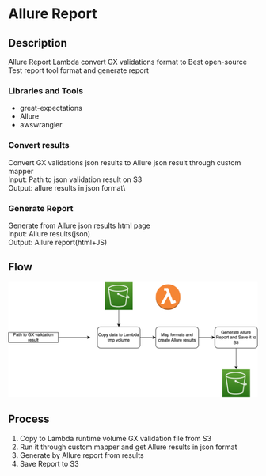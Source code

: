 # Allure Report

## Description
Allure Report Lambda convert GX validations format to Best open-source Test report tool format and generate report

### Libraries and Tools
- great-expectations
- Allure 
- awswrangler

### Convert results
Convert GX validations json results to Allure json result through custom mapper\
Input: Path to json validation result on S3\
Output: allure results in json format\

### Generate Report
Generate from Allure json results html page\
Input: Allure results(json)\
Output: Allure report(html+JS)

## Flow
![Tux, the Linux mascot](/functions/allure_report/allure_report_flow.png)

## Process

1. Copy to Lambda runtime volume GX validation file from S3
2. Run it through custom mapper and get Allure results in json format
3. Generate by Allure report from results
4. Save Report to S3
